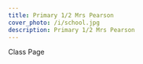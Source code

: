 ```yaml
---
title: Primary 1/2 Mrs Pearson
cover_photo: /i/school.jpg
description: Primary 1/2 Mrs Pearson
---
```

Class Page